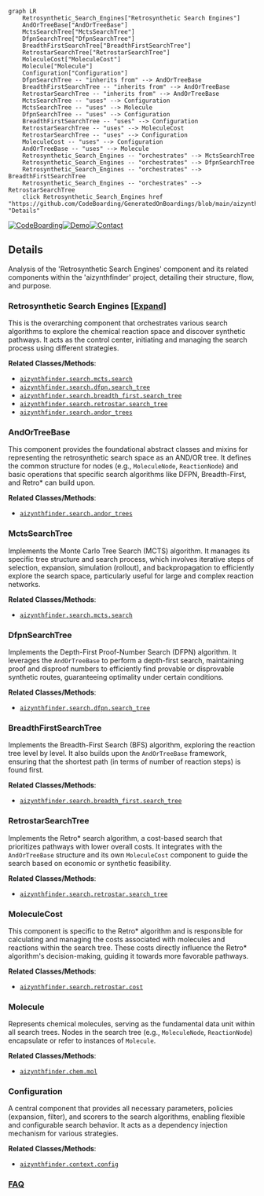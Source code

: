```mermaid
graph LR
    Retrosynthetic_Search_Engines["Retrosynthetic Search Engines"]
    AndOrTreeBase["AndOrTreeBase"]
    MctsSearchTree["MctsSearchTree"]
    DfpnSearchTree["DfpnSearchTree"]
    BreadthFirstSearchTree["BreadthFirstSearchTree"]
    RetrostarSearchTree["RetrostarSearchTree"]
    MoleculeCost["MoleculeCost"]
    Molecule["Molecule"]
    Configuration["Configuration"]
    DfpnSearchTree -- "inherits from" --> AndOrTreeBase
    BreadthFirstSearchTree -- "inherits from" --> AndOrTreeBase
    RetrostarSearchTree -- "inherits from" --> AndOrTreeBase
    MctsSearchTree -- "uses" --> Configuration
    MctsSearchTree -- "uses" --> Molecule
    DfpnSearchTree -- "uses" --> Configuration
    BreadthFirstSearchTree -- "uses" --> Configuration
    RetrostarSearchTree -- "uses" --> MoleculeCost
    RetrostarSearchTree -- "uses" --> Configuration
    MoleculeCost -- "uses" --> Configuration
    AndOrTreeBase -- "uses" --> Molecule
    Retrosynthetic_Search_Engines -- "orchestrates" --> MctsSearchTree
    Retrosynthetic_Search_Engines -- "orchestrates" --> DfpnSearchTree
    Retrosynthetic_Search_Engines -- "orchestrates" --> BreadthFirstSearchTree
    Retrosynthetic_Search_Engines -- "orchestrates" --> RetrostarSearchTree
    click Retrosynthetic_Search_Engines href "https://github.com/CodeBoarding/GeneratedOnBoardings/blob/main/aizynthfinder/Retrosynthetic_Search_Engines.md" "Details"
```

[![CodeBoarding](https://img.shields.io/badge/Generated%20by-CodeBoarding-9cf?style=flat-square)](https://github.com/CodeBoarding/CodeBoarding)[![Demo](https://img.shields.io/badge/Try%20our-Demo-blue?style=flat-square)](https://www.codeboarding.org/demo)[![Contact](https://img.shields.io/badge/Contact%20us%20-%20contact@codeboarding.org-lightgrey?style=flat-square)](mailto:contact@codeboarding.org)

## Details

Analysis of the 'Retrosynthetic Search Engines' component and its related components within the 'aizynthfinder' project, detailing their structure, flow, and purpose.

### Retrosynthetic Search Engines [[Expand]](./Retrosynthetic_Search_Engines.md)
This is the overarching component that orchestrates various search algorithms to explore the chemical reaction space and discover synthetic pathways. It acts as the control center, initiating and managing the search process using different strategies.


**Related Classes/Methods**:

- <a href="https://github.com/MolecularAI/aizynthfinder/blob/master/aizynthfinder/search/mcts/search.py" target="_blank" rel="noopener noreferrer">`aizynthfinder.search.mcts.search`</a>
- <a href="https://github.com/MolecularAI/aizynthfinder/blob/master/aizynthfinder/search/dfpn/search_tree.py" target="_blank" rel="noopener noreferrer">`aizynthfinder.search.dfpn.search_tree`</a>
- <a href="https://github.com/MolecularAI/aizynthfinder/blob/master/aizynthfinder/search/breadth_first/search_tree.py" target="_blank" rel="noopener noreferrer">`aizynthfinder.search.breadth_first.search_tree`</a>
- <a href="https://github.com/MolecularAI/aizynthfinder/blob/master/aizynthfinder/search/retrostar/search_tree.py" target="_blank" rel="noopener noreferrer">`aizynthfinder.search.retrostar.search_tree`</a>
- <a href="https://github.com/MolecularAI/aizynthfinder/blob/master/aizynthfinder/search/andor_trees.py" target="_blank" rel="noopener noreferrer">`aizynthfinder.search.andor_trees`</a>


### AndOrTreeBase
This component provides the foundational abstract classes and mixins for representing the retrosynthetic search space as an AND/OR tree. It defines the common structure for nodes (e.g., `MoleculeNode`, `ReactionNode`) and basic operations that specific search algorithms like DFPN, Breadth-First, and Retro* can build upon.


**Related Classes/Methods**:

- <a href="https://github.com/MolecularAI/aizynthfinder/blob/master/aizynthfinder/search/andor_trees.py" target="_blank" rel="noopener noreferrer">`aizynthfinder.search.andor_trees`</a>


### MctsSearchTree
Implements the Monte Carlo Tree Search (MCTS) algorithm. It manages its specific tree structure and search process, which involves iterative steps of selection, expansion, simulation (rollout), and backpropagation to efficiently explore the search space, particularly useful for large and complex reaction networks.


**Related Classes/Methods**:

- <a href="https://github.com/MolecularAI/aizynthfinder/blob/master/aizynthfinder/search/mcts/search.py" target="_blank" rel="noopener noreferrer">`aizynthfinder.search.mcts.search`</a>


### DfpnSearchTree
Implements the Depth-First Proof-Number Search (DFPN) algorithm. It leverages the `AndOrTreeBase` to perform a depth-first search, maintaining proof and disproof numbers to efficiently find provable or disprovable synthetic routes, guaranteeing optimality under certain conditions.


**Related Classes/Methods**:

- <a href="https://github.com/MolecularAI/aizynthfinder/blob/master/aizynthfinder/search/dfpn/search_tree.py" target="_blank" rel="noopener noreferrer">`aizynthfinder.search.dfpn.search_tree`</a>


### BreadthFirstSearchTree
Implements the Breadth-First Search (BFS) algorithm, exploring the reaction tree level by level. It also builds upon the `AndOrTreeBase` framework, ensuring that the shortest path (in terms of number of reaction steps) is found first.


**Related Classes/Methods**:

- <a href="https://github.com/MolecularAI/aizynthfinder/blob/master/aizynthfinder/search/breadth_first/search_tree.py" target="_blank" rel="noopener noreferrer">`aizynthfinder.search.breadth_first.search_tree`</a>


### RetrostarSearchTree
Implements the Retro* search algorithm, a cost-based search that prioritizes pathways with lower overall costs. It integrates with the `AndOrTreeBase` structure and its own `MoleculeCost` component to guide the search based on economic or synthetic feasibility.


**Related Classes/Methods**:

- <a href="https://github.com/MolecularAI/aizynthfinder/blob/master/aizynthfinder/search/retrostar/search_tree.py" target="_blank" rel="noopener noreferrer">`aizynthfinder.search.retrostar.search_tree`</a>


### MoleculeCost
This component is specific to the Retro* algorithm and is responsible for calculating and managing the costs associated with molecules and reactions within the search tree. These costs directly influence the Retro* algorithm's decision-making, guiding it towards more favorable pathways.


**Related Classes/Methods**:

- <a href="https://github.com/MolecularAI/aizynthfinder/blob/master/aizynthfinder/search/retrostar/cost.py" target="_blank" rel="noopener noreferrer">`aizynthfinder.search.retrostar.cost`</a>


### Molecule
Represents chemical molecules, serving as the fundamental data unit within all search trees. Nodes in the search tree (e.g., `MoleculeNode`, `ReactionNode`) encapsulate or refer to instances of `Molecule`.


**Related Classes/Methods**:

- <a href="https://github.com/MolecularAI/aizynthfinder/blob/master/aizynthfinder/chem/mol.py" target="_blank" rel="noopener noreferrer">`aizynthfinder.chem.mol`</a>


### Configuration
A central component that provides all necessary parameters, policies (expansion, filter), and scorers to the search algorithms, enabling flexible and configurable search behavior. It acts as a dependency injection mechanism for various strategies.


**Related Classes/Methods**:

- <a href="https://github.com/MolecularAI/aizynthfinder/blob/master/aizynthfinder/context/config.py" target="_blank" rel="noopener noreferrer">`aizynthfinder.context.config`</a>




### [FAQ](https://github.com/CodeBoarding/GeneratedOnBoardings/tree/main?tab=readme-ov-file#faq)